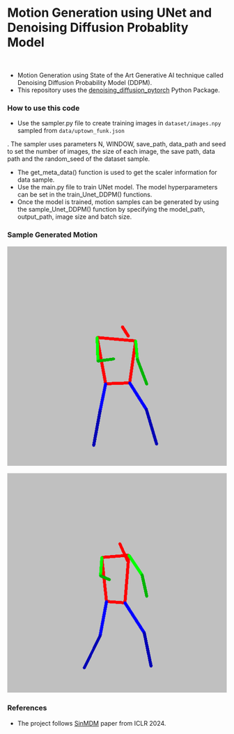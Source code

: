 # Motion Generation using UNet and Denoising Diffusion Probablity Model
<br/>

- Motion Generation using State of the Art Generative AI technique called Denoising Diffusion Probability Model (DDPM). 
- This repository uses the [denoising_diffusion_pytorch](https://github.com/lucidrains/denoising-diffusion-pytorch/tree/main) Python Package.

### How to use this code

- Use the sampler.py file to create training images in `dataset/images.npy` sampled from `data/uptown_funk.json`

. The sampler uses parameters N, WINDOW, save_path, data_path and seed to set the number of images, the size of each image, the save path, data path and the random_seed of the dataset sample. 
- The get_meta_data() function is used to get the scaler information for data sample.
- Use the main.py file to train UNet model. The model hyperparameters can be set in the train_Unet_DDPM() functions.
- Once the model is trained, motion samples can be generated by using the sample_Unet_DDPM() function by specifying the model_path, output_path, image size and batch size.

### Sample Generated Motion
![motion sample_1](./model_1K_8e-5/samples/sample_2.gif)

![motion_sample_2](./model_5K_4e-5/samples/sample_3.gif)

### References
- The project follows [SinMDM](https://sinmdm.github.io/SinMDM-page/) paper from ICLR 2024.
